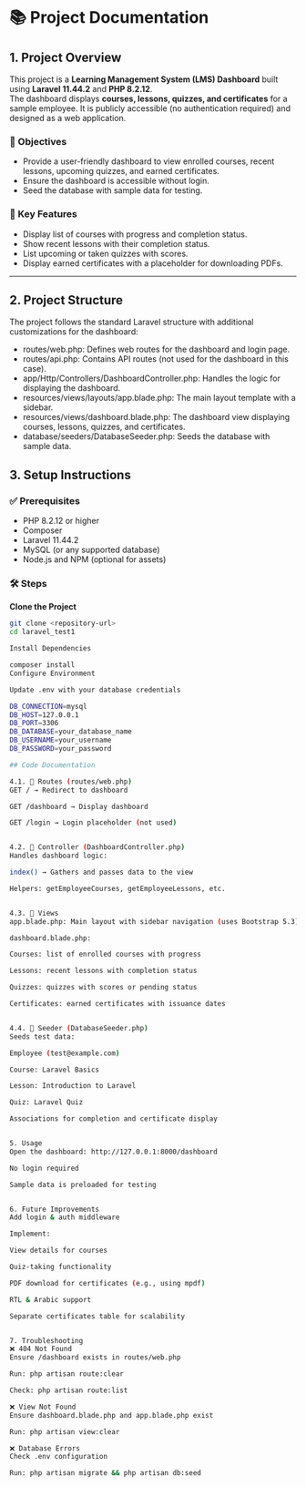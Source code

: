 # 📚 Project Documentation

## 1. Project Overview

This project is a **Learning Management System (LMS) Dashboard** built using **Laravel 11.44.2** and **PHP 8.2.12**.  
The dashboard displays **courses, lessons, quizzes, and certificates** for a sample employee. It is publicly accessible (no authentication required) and designed as a web application.

### 🎯 Objectives

- Provide a user-friendly dashboard to view enrolled courses, recent lessons, upcoming quizzes, and earned certificates.
- Ensure the dashboard is accessible without login.
- Seed the database with sample data for testing.

### 🔑 Key Features

- Display list of courses with progress and completion status.
- Show recent lessons with their completion status.
- List upcoming or taken quizzes with scores.
- Display earned certificates with a placeholder for downloading PDFs.

---

## 2. Project Structure

The project follows the standard Laravel structure with additional customizations for the dashboard:

- routes/web.php: Defines web routes for the dashboard and login page.
- routes/api.php: Contains API routes (not used for the dashboard in this case).
- app/Http/Controllers/DashboardController.php: Handles the logic for displaying the dashboard.
- resources/views/layouts/app.blade.php: The main layout template with a sidebar.
- resources/views/dashboard.blade.php: The dashboard view displaying courses, lessons, quizzes, and certificates.
- database/seeders/DatabaseSeeder.php: Seeds the database with sample data.


## 3. Setup Instructions

### ✅ Prerequisites

- PHP 8.2.12 or higher  
- Composer  
- Laravel 11.44.2  
- MySQL (or any supported database)  
- Node.js and NPM (optional for assets)

### 🛠️ Steps

**Clone the Project**
```bash
git clone <repository-url>
cd laravel_test1

Install Dependencies

composer install
Configure Environment

Update .env with your database credentials

DB_CONNECTION=mysql
DB_HOST=127.0.0.1
DB_PORT=3306
DB_DATABASE=your_database_name
DB_USERNAME=your_username
DB_PASSWORD=your_password

## Code Documentation

4.1. 🧭 Routes (routes/web.php)
GET / → Redirect to dashboard

GET /dashboard → Display dashboard

GET /login → Login placeholder (not used)


4.2. 🧠 Controller (DashboardController.php)
Handles dashboard logic:

index() → Gathers and passes data to the view

Helpers: getEmployeeCourses, getEmployeeLessons, etc.


4.3. 📄 Views
app.blade.php: Main layout with sidebar navigation (uses Bootstrap 5.3)

dashboard.blade.php:

Courses: list of enrolled courses with progress

Lessons: recent lessons with completion status

Quizzes: quizzes with scores or pending status

Certificates: earned certificates with issuance dates


4.4. 🌱 Seeder (DatabaseSeeder.php)
Seeds test data:

Employee (test@example.com)

Course: Laravel Basics

Lesson: Introduction to Laravel

Quiz: Laravel Quiz

Associations for completion and certificate display


5. Usage
Open the dashboard: http://127.0.0.1:8000/dashboard

No login required

Sample data is preloaded for testing


6. Future Improvements
Add login & auth middleware

Implement:

View details for courses

Quiz-taking functionality

PDF download for certificates (e.g., using mpdf)

RTL & Arabic support

Separate certificates table for scalability


7. Troubleshooting
❌ 404 Not Found
Ensure /dashboard exists in routes/web.php

Run: php artisan route:clear

Check: php artisan route:list

❌ View Not Found
Ensure dashboard.blade.php and app.blade.php exist

Run: php artisan view:clear

❌ Database Errors
Check .env configuration

Run: php artisan migrate && php artisan db:seed